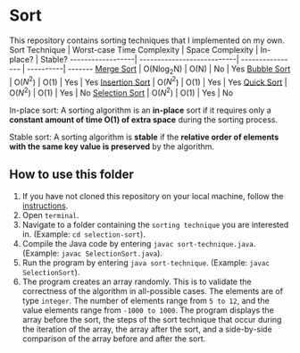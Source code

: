 # Sort

This repository contains sorting techniques that I implemented on my own.
Sort Technique | Worst-case Time Complexity | Space Complexity | In-place? | Stable?
------------------| ---------------------------| ---------------- | ----------| -------
[Merge Sort](https://github.com/shumarb/notes-and-code/tree/main/sort/merge-sort)                | O(Nlog<sub>2</sub>N)  | O(N) | No  | Yes
[Bubble Sort](https://github.com/shumarb/notes-and-code/tree/main/sort/bubble-sort)              | O($N^2$)              | O(1) | Yes | Yes
[Insertion Sort](https://github.com/shumarb/notes-and-code/tree/main/sort/insertion-sort)        | O($N^2$)              | O(1) | Yes | Yes
[Quick Sort](https://github.com/shumarb/notes-and-code/tree/main/sort/quick-sort)                | O($N^2$)              | O(1) | Yes | No
[Selection Sort](https://github.com/shumarb/notes-and-code/tree/main/sort/selection-sort)        | O($N^2$)              | O(1) | Yes | No

In-place sort: A sorting algorithm is an **in-place** sort if it requires only a **constant amount of time O(1) of extra space** during the sorting process.

Stable sort: A sorting algorithm is **stable** if the **relative order of elements with the same key value is preserved** by the algorithm.

## How to use this folder
1. If you have not cloned this repository on your local machine, follow the [instructions](https://github.com/shumarb/online-learning/tree/main/notes-and-code).
2. Open `terminal`.
3. Navigate to a folder containing the `sorting technique` you are interested in. (Example: `cd selection-sort`).
4. Compile the Java code by entering `javac sort-technique.java`. (Example: `javac SelectionSort.java`).
5. Run the program by entering `java sort-technique`. (Example: `javac SelectionSort`).
6. The program creates an array randomly. This is to validate the correctness of the algorithm in all-possible cases. The elements are of type `integer`. The number of elements range from `5 to 12`, and the value elements range from `-1000 to 1000`. The program displays the array before the sort, the steps of the sort technique that occur during the iteration of the array, the array after the sort, and a side-by-side comparison of the array before and after the sort.
